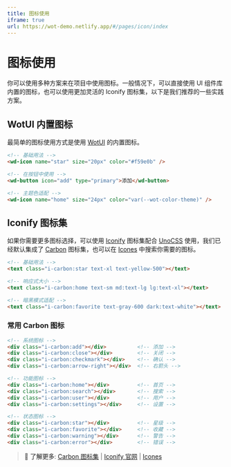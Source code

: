 ```yaml
---
title: 图标使用
iframe: true
url: https://wot-demo.netlify.app/#/pages/icon/index
---
```


# 图标使用

你可以使用多种方案来在项目中使用图标。一般情况下，可以直接使用 UI 组件库内置的图标，也可以使用更加灵活的 Iconify 图标集，以下是我们推荐的一些实践方案。

## WotUI 内置图标

最简单的图标使用方式是使用 [WotUI](https://wot-design-uni.cn/component/icon.html) 的内置图标。

```html
<!-- 基础用法 -->
<wd-icon name="star" size="20px" color="#f59e0b" />

<!-- 在按钮中使用 -->
<wd-button icon="add" type="primary">添加</wd-button>

<!-- 主题色适配 -->
<wd-icon name="home" size="24px" color="var(--wot-color-theme)" />
```

## Iconify 图标集

如果你需要更多图标选择，可以使用 [Iconify](https://iconify.design/) 图标集配合 [UnoCSS](https://unocss.dev/) 使用，我们已经默认集成了 [Carbon](https://icones.js.org/collection/carbon) 图标集，也可以在 [Icones](https://icones.js.org/) 中搜索你需要的图标。

```html
<!-- 基础用法 -->
<text class="i-carbon:star text-xl text-yellow-500"></text>

<!-- 响应式大小 -->
<text class="i-carbon:home text-sm md:text-lg lg:text-xl"></text>

<!-- 暗黑模式适配 -->
<text class="i-carbon:favorite text-gray-600 dark:text-white"></text>
```


### 常用 Carbon 图标

```html
<!-- 系统图标 -->
<div class="i-carbon:add"></div>          <!-- 添加 -->
<div class="i-carbon:close"></div>        <!-- 关闭 -->
<div class="i-carbon:checkmark"></div>    <!-- 确认 -->
<div class="i-carbon:arrow-right"></div>  <!-- 右箭头 -->

<!-- 功能图标 -->
<div class="i-carbon:home"></div>         <!-- 首页 -->
<div class="i-carbon:search"></div>       <!-- 搜索 -->
<div class="i-carbon:user"></div>         <!-- 用户 -->
<div class="i-carbon:settings"></div>     <!-- 设置 -->

<!-- 状态图标 -->
<div class="i-carbon:star"></div>         <!-- 星级 -->
<div class="i-carbon:favorite"></div>     <!-- 收藏 -->
<div class="i-carbon:warning"></div>      <!-- 警告 -->
<div class="i-carbon:error"></div>        <!-- 错误 -->
```

> 📖 **了解更多**: [Carbon 图标集](https://icones.js.org/collection/carbon) | [Iconify 官网](https://iconify.design/) | [Icones](https://icones.js.org/)
